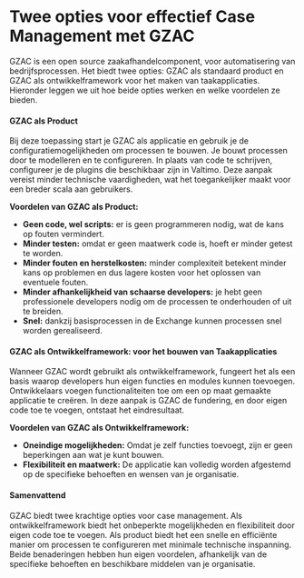 # Twee opties voor effectief Case Management met GZAC

GZAC is een open source zaakafhandelcomponent, voor automatisering van bedrijfsprocessen. Het biedt twee opties: GZAC als standaard product en GZAC als ontwikkelframework voor het maken van taakapplicaties. Hieronder leggen we uit hoe beide opties werken en welke voordelen ze bieden.

#### GZAC als Product <a href="#valtimo-als-product" id="valtimo-als-product"></a>

Bij deze toepassing start je GZAC als applicatie en gebruik je de configuratiemogelijkheden om processen te bouwen. Je bouwt processen door te modelleren en te configureren. In plaats van code te schrijven, configureer je de plugins die beschikbaar zijn in Valtimo. Deze aanpak vereist minder technische vaardigheden, wat het toegankelijker maakt voor een breder scala aan gebruikers.

**Voordelen van GZAC als Product:**

* **Geen code, wel scripts:** er is geen programmeren nodig, wat de kans op fouten vermindert.
* **Minder testen:** omdat er geen maatwerk code is, hoeft er minder getest te worden.
* **Minder fouten en herstelkosten:** minder complexiteit betekent minder kans op problemen en dus lagere kosten voor het oplossen van eventuele fouten.
* **Minder afhankelijkheid van schaarse developers:** je hebt geen professionele developers nodig om de processen te onderhouden of uit te breiden.
* **Snel:** dankzij basisprocessen in de Exchange kunnen processen snel worden gerealiseerd.

#### **GZAC** als Ontwikkelframework: voor het bouwen van Taakapplicaties <a href="#valtimo-als-ontwikkelframework-voor-het-bouwen-van-taakapplicaties" id="valtimo-als-ontwikkelframework-voor-het-bouwen-van-taakapplicaties"></a>

Wanneer GZAC wordt gebruikt als ontwikkelframework, fungeert het als een basis waarop developers hun eigen functies en modules kunnen toevoegen. Ontwikkelaars voegen functionaliteiten toe om een op maat gemaakte applicatie te creëren. In deze aanpak is GZAC de fundering, en door eigen code toe te voegen, ontstaat het eindresultaat.

**Voordelen van GZAC als Ontwikkelframework:**

* **Oneindige mogelijkheden:** Omdat je zelf functies toevoegt, zijn er geen beperkingen aan wat je kunt bouwen.
* **Flexibiliteit en maatwerk:** De applicatie kan volledig worden afgestemd op de specifieke behoeften en wensen van je organisatie.

#### **Samenvattend** <a href="#samenvattend" id="samenvattend"></a>

GZAC biedt twee krachtige opties voor case management. Als ontwikkelframework biedt het onbeperkte mogelijkheden en flexibiliteit door eigen code toe te voegen. Als product biedt het een snelle en efficiënte manier om processen te configureren met minimale technische inspanning. Beide benaderingen hebben hun eigen voordelen, afhankelijk van de specifieke behoeften en beschikbare middelen van je organisatie.
